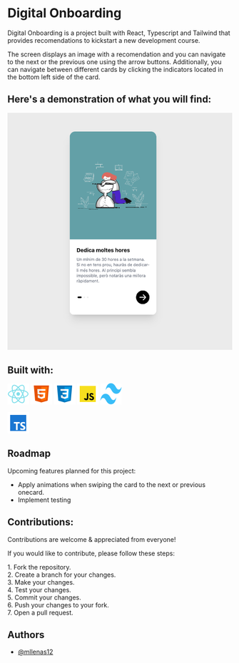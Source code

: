 # Digital Onboarding

Digital Onboarding is a project built with React, Typescript and Tailwind that provides recomendations to kickstart a new development course.

The screen displays an image with a recomendation and you can navigate to the next or the previous one using the arrow buttons. Additionally, you can navigate between different cards by clicking the indicators located in the bottom left side of the card.

## Here's a demonstration of what you will find:

![visual](/public/img/preview.png)

## Built with:

![React](/public/img/react-logo.png)
![html](https://github.com/mllenas12/Assets/blob/84325e197bcdad6cd261ca7d7090e7df05c5736f/Logo/html.png)
![css](https://github.com/mllenas12/Assets/blob/84325e197bcdad6cd261ca7d7090e7df05c5736f/Logo/css.png)
![js](https://github.com/mllenas12/Assets/blob/ffed365807b4ab5be021011f3f17628f1df2aee5/Logo/js.png)
![tailwind](/public/img/tailwind.png)

![typescript](https://github.com/mllenas12/Assets/blob/dfb6e1dd3a72e355b84bfd9f6626b9596ff4b27b/Logo/typescript.png)

## Roadmap

Upcoming features planned for this project:

- Apply animations when swiping the card to the next or previous onecard.
- Implement testing

## Contributions:

Contributions are welcome & appreciated from everyone!

If you would like to contribute, please follow these steps:

1\. Fork the repository.  
 2\. Create a branch for your changes.  
 3\. Make your changes.  
 4\. Test your changes.  
 5\. Commit your changes.  
 6\. Push your changes to your fork.  
 7\. Open a pull request.

## Authors

- [@mllenas12](https://www.github.com/mllenas12)
